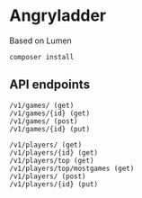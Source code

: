 # Angryladder

Based on Lumen

```
composer install
```


## API endpoints

```
/v1/games/ (get)
/v1/games/{id} (get)
/v1/games/ (post)
/v1/games/{id} (put)

/v1/players/ (get)
/v1/players/{id} (get)
/v1/players/top (get)
/v1/players/top/mostgames (get)
/v1/players/ (post)
/v1/players/{id} (put)
```